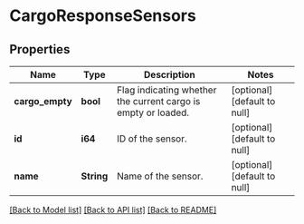 # CargoResponseSensors

## Properties
Name | Type | Description | Notes
------------ | ------------- | ------------- | -------------
**cargo_empty** | **bool** | Flag indicating whether the current cargo is empty or loaded. | [optional] [default to null]
**id** | **i64** | ID of the sensor. | [optional] [default to null]
**name** | **String** | Name of the sensor. | [optional] [default to null]

[[Back to Model list]](../README.md#documentation-for-models) [[Back to API list]](../README.md#documentation-for-api-endpoints) [[Back to README]](../README.md)


